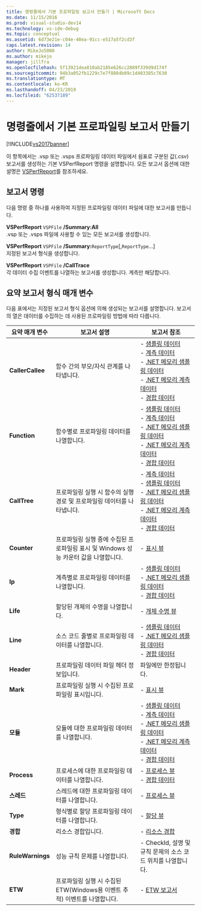 ```yaml
---
title: 명령줄에서 기본 프로파일링 보고서 만들기 | Microsoft Docs
ms.date: 11/15/2016
ms.prod: visual-studio-dev14
ms.technology: vs-ide-debug
ms.topic: conceptual
ms.assetid: 6d73e21e-c04e-48ea-91cc-e517a5f2cd3f
caps.latest.revision: 14
author: MikeJo5000
ms.author: mikejo
manager: jillfra
ms.openlocfilehash: 5f13921dea810ab2185e626cc2889f339d9d174f
ms.sourcegitcommit: 94b3a052fb1229c7e7f8804b09c1d403385c7630
ms.translationtype: MT
ms.contentlocale: ko-KR
ms.lasthandoff: 04/23/2019
ms.locfileid: "62537189"
---
```

# <a name="creating-basic-profiling-reports-from-the-command-line"></a>명령줄에서 기본 프로파일링 보고서 만들기
[!INCLUDE[vs2017banner](../includes/vs2017banner.md)]

이 항목에서는 .vsp 또는 .vsps 프로파일링 데이터 파일에서 쉼표로 구분된 값(.csv) 보고서를 생성하는 기본 VSPerfReport 명령을 설명합니다. 모든 보고서 옵션에 대한 설명은 [VSPerfReport](../profiling/vsperfreport.md)를 참조하세요.  
  
## <a name="report-commands"></a>보고서 명령  
 다음 명령 중 하나를 사용하여 지정된 프로파일링 데이터 파일에 대한 보고서를 만듭니다.  
  
 **VSPerfReport** `VSPFile` **/Summary:All**  
 .vsp 또는 .vsps 파일에 사용할 수 있는 모든 보고서를 생성합니다.  
  
 **VSPerfReport** `VSPFile` **/Summary:**`ReportType`[,`ReportType`...]  
 지정된 보고서 형식을 생성합니다.  
  
 **VSPerfReport** `VSPFile` **/CallTrace**  
 각 데이터 수집 이벤트를 나열하는 보고서를 생성합니다. 계측만 해당합니다.  
  
## <a name="summary-report-type-parameters"></a>요약 보고서 형식 매개 변수  
 다음 표에서는 지정된 보고서 형식 옵션에 의해 생성되는 보고서를 설명합니다. 보고서의 열은 데이터를 수집하는 데 사용된 프로파일링 방법에 따라 다릅니다.  
  
|요약 매개 변수|보고서 설명|보고서 참조|  
|-----------------------|------------------------|----------------------|  
|**CallerCallee**|함수 간의 부모/자식 관계를 나타냅니다.|-   [샘플링 데이터](../profiling/caller-callee-view-sampling-data.md)<br />-   [계측 데이터](../profiling/caller-callee-view-instrumentation-data.md)<br />-   [.NET 메모리 샘플링 데이터](../profiling/caller-callee-view-dotnet-memory-sampling-data.md)<br />-   [.NET 메모리 계측 데이터](../profiling/caller-callee-view-net-memory-instrumentation-data.md)<br />-   [경합 데이터](../profiling/caller-callee-view-contention-data.md)|  
|**Function**|함수별로 프로파일링 데이터를 나열합니다.|-   [샘플링 데이터](../profiling/functions-view-sampling-data.md)<br />-   [계측 데이터](../profiling/functions-view-instrumentation-data.md)<br />-   [.NET 메모리 샘플링 데이터](../profiling/functions-view-dotnet-memory-sampling-data.md)<br />-   [.NET 메모리 계측 데이터](../profiling/functions-view-dotnet-memory-instrumentation-data.md)<br />-   [경합 데이터](../profiling/functions-view-contention-data.md)|  
|**CallTree**|프로파일링 실행 시 함수의 실행 경로 및 프로파일링 데이터를 나타냅니다.|-   [계측 데이터](../profiling/call-tree-view-instrumentation-data.md)<br />-   [샘플링 데이터](../profiling/call-tree-view-sampling-data.md)<br />-   [.NET 메모리 샘플링 데이터](../profiling/call-tree-view-dotnet-memory-sampling-data.md)<br />-   [.NET 메모리 계측 데이터](../profiling/call-tree-view-dotnet-memory-instrumentation-data.md)<br />-   [경합 데이터](../profiling/call-tree-view-contention-data.md)|  
|**Counter**|프로파일링 실행 중에 수집된 프로파일링 표시 및 Windows 성능 카운터 값을 나열합니다.|-   [표시 뷰](../profiling/marks-view.md)|  
|**Ip**|계측별로 프로파일링 데이터를 나열합니다.|-   [샘플링 데이터](../profiling/instruction-pointers-ips-view-sampling-data.md)<br />-   [.NET 메모리 샘플링 데이터](../profiling/instruction-pointers-ips-view-dotnet-memory-sampling-data.md)<br />-   [경합 데이터](../profiling/instruction-pointers-ips-view-contention-data.md)|  
|**Life**|할당된 개체의 수명을 나열합니다.|-   [개체 수명 뷰](../profiling/object-lifetime-view.md)|  
|**Line**|소스 코드 줄별로 프로파일링 데이터를 나열합니다.|-   [샘플링 데이터](../profiling/lines-view-sampling-data.md)<br />-   [.NET 메모리 샘플링 데이터](../profiling/lines-view-dotnet-memory-sampling-data.md)<br />-   [경합 데이터](../profiling/lines-view-contention-data.md)|  
|**Header**|프로파일링 데이터 파일 헤더 정보입니다.|파일에만 한정됩니다.|  
|**Mark**|프로파일링 실행 시 수집된 프로파일링 표시입니다.|-   [표시 뷰](../profiling/marks-view.md)|  
|**모듈**|모듈에 대한 프로파일링 데이터를 나열합니다.|-   [샘플링 데이터](../profiling/modules-view-sampling-data.md)<br />-   [계측 데이터](../profiling/modules-view-instrumentation-data.md)<br />-   [.NET 메모리 샘플링 데이터](../profiling/modules-view-dotnet-memory-sampling-data.md)<br />-   [.NET 메모리 계측 데이터](../profiling/modules-view-dotnet-memory-instrumentation-data.md)<br />-   [경합 데이터](../profiling/modules-view-contention-data.md)|  
|**Process**|프로세스에 대한 프로파일링 데이터를 나열합니다.|-   [프로세스 뷰](../profiling/process-view.md)<br />-   [경합 데이터](../profiling/process-view-contention-data.md)|  
|**스레드**|스레드에 대한 프로파일링 데이터를 나열합니다.|-   [프로세스 뷰](../profiling/process-view.md)|  
|**Type**|형식별로 할당 프로파일링 데이터를 나열합니다.|-   [할당 뷰](../profiling/dotnet-memory-allocations-view.md)|  
|**경합**|리소스 경합입니다.|-   [리소스 경합](../profiling/resource-contentions-view-contention-data.md)|  
|**RuleWarnings**|성능 규칙 문제를 나열합니다.|-   CheckId, 설명 및 규칙 문제의 소스 코드 위치를 나열합니다.|  
|**ETW**|프로파일링 실행 시 수집된 ETW(Windows용 이벤트 추적) 이벤트를 나열합니다.|-   [ETW 보고서](../profiling/event-tracing-for-windows-etw-report.md)|

